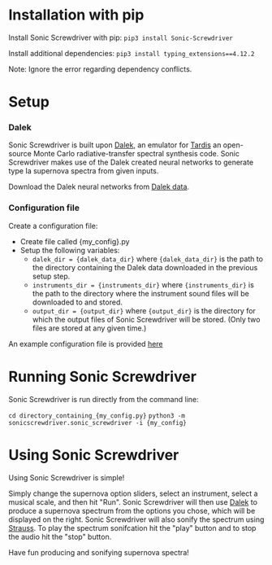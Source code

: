 # Installation with pip

Install Sonic Screwdriver with pip:
`pip3 install Sonic-Screwdriver`

Install additional dependencies:
`pip3 install typing_extensions==4.12.2`

Note: Ignore the error regarding dependency conflicts.


# Setup

### Dalek
Sonic Screwdriver is built upon [Dalek](https://github.com/tardis-sn/dalek),
an emulator for [Tardis](https://tardis-sn.github.io/tardis/) an open-source Monte Carlo radiative-transfer spectral synthesis code.
Sonic Screwdriver makes use of the Dalek created neural networks to generate
type Ia supernova spectra from given inputs.

Download the Dalek neural networks from [Dalek data](https://drive.google.com/drive/folders/1DfY7GcQ6TSNBLighvct0uRPMCpMLTfs-).


### Configuration file
Create a configuration file:

- Create file called {my_config}.py
- Setup the following variables:
    - `dalek_dir = {dalek_data_dir}` where `{dalek_data_dir}` is the path to the directory containing the Dalek data downloaded in the previous setup step.
    - `instruments_dir = {instruments_dir}` where `{instruments_dir}` is the path to the directory where the instrument sound files will be downloaded to and stored.
    - `output_dir = {output_dir}` where `{output_dir}` is the directory for which the output files of Sonic Screwdriver will be stored. (Only two files are stored at any given time.)

An example configuration file is provided [here](https://github.com/HarryAddison/Sonic-Screwdriver/blob/main/examples/example_config.py)


# Running Sonic Screwdriver

Sonic Screwdriver is run directly from the command line:

`cd directory_containing_{my_config.py}`
`python3 -m sonicscrewdriver.sonic_screwdriver -i {my_config}`

# Using Sonic Screwdriver

Using Sonic Screwdriver is simple! 

Simply change the supernova option sliders, select an instrument, select a musical scale, and then hit "Run".
Sonic Screwdriver will then use [Dalek](https://github.com/tardis-sn/dalek) to
produce a supernova spectrum from the options you chose, which will be
displayed on the right. Sonic Screwdriver will also sonify the spectrum using
[Strauss](https://github.com/james-trayford/strauss/). To play the spectrum sonifcation hit the "play" button and to stop the audio hit the "stop" button.

Have fun producing and sonifying supernova spectra!




